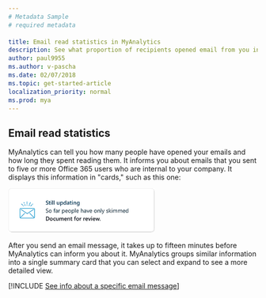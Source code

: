 ```yaml
---
# Metadata Sample
# required metadata

title: Email read statistics in MyAnalytics
description: See what proportion of recipients opened email from you in MyAnalytics.
author: paul9955
ms.author: v-pascha
ms.date: 02/07/2018
ms.topic: get-started-article
localization_priority: normal 
ms.prod: mya
---
```


## Email read statistics 

MyAnalytics can tell you how many people have opened your emails and how long they spent reading them. It informs you about emails that you sent to five or more Office 365 users who are internal to your company. It displays this information in "cards," such as this one:

<img src="../../../Images/Still-updating.png" alt="Still updating">

After you send an email message, it takes up to fifteen minutes before MyAnalytics can inform you about it. MyAnalytics groups similar information into a single summary card that you can select and expand to see a more detailed view.

[!INCLUDE [See info about a specific email message](../../Includes/to-see-info-about-email-message.md)]
